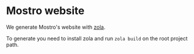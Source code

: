# Mostro website

We generate Mostro's website with [zola](https://www.getzola.org/).

To generate you need to install zola and run `zola build` on the root project path.
